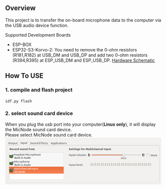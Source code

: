 ## Overview

This project is to transfer the on-board microphone data to the computer via the USB audio device function.

Supported Development Boards

* ESP-BOX 
* ESP32-S3-Korvo-2: You need to remove the 0-ohm resistors (R181,R182) at USB_DM and USB_DP and add two 0-ohm resistors (R394,R395) at ESP_USB_DM and ESP_USB_DP. [Hardware Schematic](https://dl.espressif.com/dl/schematics/SCH_ESP32-S3-KORVO-2_V3_0_20210918.pdf)

## How To USE

### 1. compile and flash project
`
idf.py flash
` 

### 2. select sound card device

When you plug the usb port into your computer(**Linux only**), it will display the MicNode sound card device.  
Please select MicNode sound card device.  
![MicNode](img/MicNode.png)
